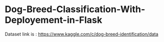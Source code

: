 # Dog-Breed-Classification-With-Deployement-in-Flask
Dataset link is : https://www.kaggle.com/c/dog-breed-identification/data
